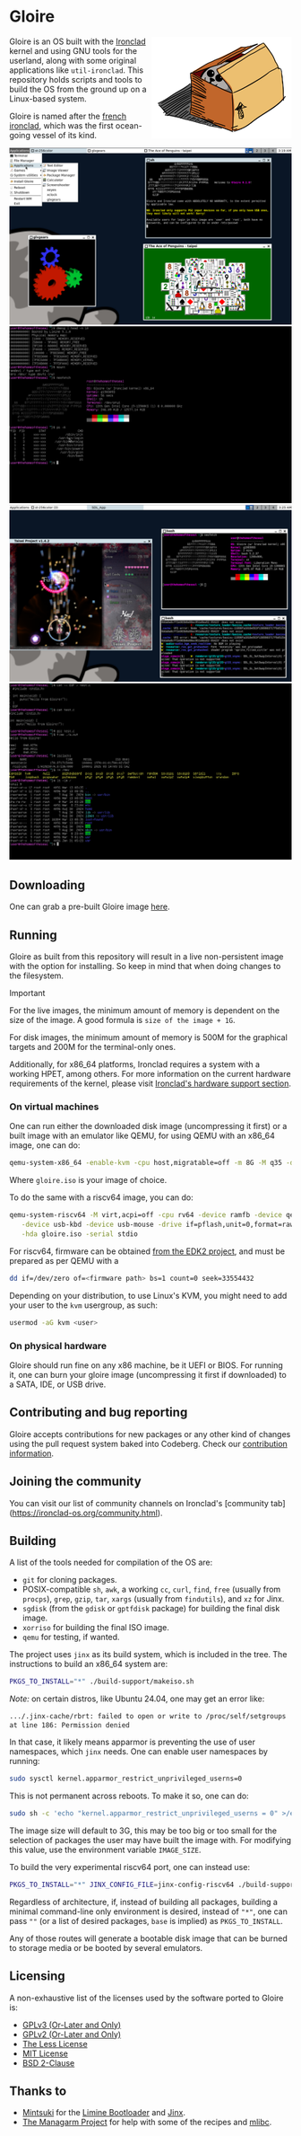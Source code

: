# Gloire

[<img src="artwork/logo.png" width="250" align="right" alt="Gloire logo">]()

Gloire is an OS built with the [Ironclad](https://ironclad-os.org)
kernel and using GNU tools for the userland, along with some original
applications like `util-ironclad`. This repository holds scripts and tools to
build the OS from the ground up on a Linux-based system.

Gloire is named after the [french ironclad](https://en.wikipedia.org/wiki/French_ironclad_Gloire),
which was the first ocean-going vessel of its kind.

![Gloire running the JWM window manager, a terminal, taipei, and glxgears](artwork/screenshot1.png)
![Gloire showcasing some terminal utilities](artwork/screenshot2.png)
![Gloire running Taisei Project, a FOSS fangame of the Tōhō series](artwork/screenshot3.png)
![Gloire showcasing the creation, compilation, and execution of a C program](artwork/screenshot4.png)

## Downloading

One can grab a pre-built Gloire image [here](https://codeberg.org/Ironclad/Gloire/releases).

## Running

Gloire as built from this repository will result in a live non-persistent image
with the option for installing. So keep in mind that when doing changes to the
filesystem.

> [!IMPORTANT]
> For the live images, the minimum amount of memory is dependent on the size
> of the image. A good formula is `size of the image + 1G`.
>
> For disk images, the minimum amount of memory is  500M for the graphical
> targets and 200M for the terminal-only ones.
>
> Additionally, for x86_64 platforms, Ironclad requires a system with a working
> HPET, among others.
> For more information on the current hardware requirements of the
> kernel, please visit [Ironclad's hardware support section](https://ironclad-os.org/supportedhardware.html).

### On virtual machines

One can run either the downloaded disk image (uncompressing it first) or a
built image with an emulator like QEMU, for using QEMU with an x86_64
image, one can do:

```bash
qemu-system-x86_64 -enable-kvm -cpu host,migratable=off -m 8G -M q35 -drive format=raw,file=gloire.iso -serial stdio
```

Where `gloire.iso` is your image of choice.

To do the same with a riscv64 image, you can do:

```bash
qemu-system-riscv64 -M virt,acpi=off -cpu rv64 -device ramfb -device qemu-xhci -m 4G         \
   -device usb-kbd -device usb-mouse -drive if=pflash,unit=0,format=raw,file=<firmware path> \
   -hda gloire.iso -serial stdio
```

For riscv64, firmware can be obtained [from the EDK2 project](https://github.com/osdev0/edk2-ovmf-nightly/releases/latest/download/ovmf-code-riscv64.fd),
and must be prepared as per QEMU with a

```bash
dd if=/dev/zero of=<firmware path> bs=1 count=0 seek=33554432
```

Depending on your distribution, to use Linux's KVM, you might need to add your
user to the `kvm` usergroup, as such:

```bash
usermod -aG kvm <user>
```

### On physical hardware

Gloire should run fine on any x86 machine, be it UEFI or BIOS. For running it,
one can burn your gloire image (uncompressing it first if downloaded) to a
SATA, IDE, or USB drive.

## Contributing and bug reporting

Gloire accepts contributions for new packages or any other kind of changes
using the pull request system baked into Codeberg. Check our
[contribution information](CONTRIBUTING.md).

## Joining the community

You can visit our list of community channels on Ironclad's
[community tab] (https://ironclad-os.org/community.html).

## Building

A list of the tools needed for compilation of the OS are:

- `git` for cloning packages.
- POSIX-compatible `sh`, `awk`, a working `cc`, `curl`, `find`, `free` (usually from `procps`), `grep`, `gzip`, `tar`, `xargs` (usually from `findutils`), and `xz` for Jinx.
- `sgdisk` (from the `gdisk` or `gptfdisk` package) for building the final disk image.
- `xorriso` for building the final ISO image.
- `qemu` for testing, if wanted.

The project uses `jinx` as its build system, which is included in the tree.
The instructions to build an x86_64 system are:

```bash
PKGS_TO_INSTALL="*" ./build-support/makeiso.sh
```

*Note:* on certain distros, like Ubuntu 24.04, one may get an error like:
```
.../.jinx-cache/rbrt: failed to open or write to /proc/self/setgroups at line 186: Permission denied
```
In that case, it likely means apparmor is preventing the use of user namespaces,
which `jinx` needs. One can enable user namespaces by running:
```sh
sudo sysctl kernel.apparmor_restrict_unprivileged_userns=0
```
This is not permanent across reboots. To make it so, one can do:
```sh
sudo sh -c 'echo "kernel.apparmor_restrict_unprivileged_userns = 0" >/etc/sysctl.d/99-userns.conf'
```

The image size will default to 3G, this may be too big or too small for the
selection of packages the user may have built the image with. For modifying
this value, use the environment variable `IMAGE_SIZE`.

To build the very experimental riscv64 port, one can instead use:

```bash
PKGS_TO_INSTALL="*" JINX_CONFIG_FILE=jinx-config-riscv64 ./build-support/makeiso.sh
```

Regardless of architecture, if, instead of building all packages, building
a minimal command-line only environment is desired, instead of `"*"`, one
can pass `""` (or a list of desired packages, `base` is implied) as `PKGS_TO_INSTALL`.

Any of those routes will generate a bootable disk image that can be burned to
storage media or be booted by several emulators.

## Licensing

A non-exhaustive list of the licenses used by the software ported to Gloire is:

- [GPLv3 (Or-Later and Only)](https://www.gnu.org/licenses/gpl-3.0.html)
- [GPLv2 (Or-Later and Only)](https://www.gnu.org/licenses/old-licenses/gpl-2.0.html)
- [The Less License](https://github.com/gwsw/less/blob/master/LICENSE)
- [MIT License](https://opensource.org/licenses/MIT)
- [BSD 2-Clause](https://opensource.org/licenses/BSD-2-Clause)

## Thanks to

- [Mintsuki](https://codeberg.org/mintsuki) for the
[Limine Bootloader](https://github.com/limine-bootloader/limine) and
[Jinx](https://codeberg.org/mintsuki/jinx).
- [The Managarm Project](https://github.com/managarm) for help with some
of the recipes and [mlibc](https://github.com/managarm/mlibc).
